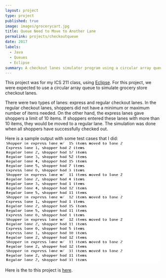 ```yaml
---
layout: project
type: project
published: true
image: images/grocerycart.jpg
title: Queue Need to Move to Another Lane
permalink: projects/checkoutqueue
date: 2017
labels:
  - Java
  - Queues
  - Eclipse
summary: A checkout lanes simulator program using a circular array queue for ICS 211.
---
```


This project was for my ICS 211 class, using [Eclipse](https://www.eclipse.org/). For this project, we were expected to use a circular array queue to simulate grocery store checkout lanes.

There were two types of lanes: express and regular checkout lanes. In the regular checkout lanes, shoppers did not have a minimum or maximum number of items needed. On the other hand, the express lanes gave shoppers a limit of 10 items. If shoppers entered these lanes with more than 10 items, they would be moved to a regular lane. The simulation was done when all shoppers have successfully checked out.

Here is a sample output with some test cases that I did:
<img src="../images/checkoutlanes.png" width="500">

Here is the  to this project is [here](https://github.com/aprilbala/aprilbala.github.io/tree/master/projects/project-checkoutLanesQueue).
